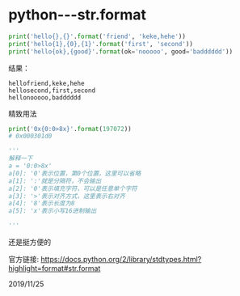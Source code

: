 # python---str.format

```python
print('hello{},{}'.format('friend', 'keke,hehe'))
print('hello{1},{0},{1}'.format('first', 'second'))
print('hello{ok},{good}'.format(ok='nooooo', good='badddddd'))
```
结果：
```
hellofriend,keke,hehe
hellosecond,first,second
hellonooooo,badddddd
```

精致用法  
```python
print('0x{0:0>8x}'.format(197072))
# 0x000301d0

'''
解释一下
a = '0:0>8x'
a[0]: '0'表示位置，第0个位置，这里可以省略
a[1]: ':'就是分隔符，不会输出
a[2]: '0'表示填充字符，可以是任意单个字符
a[3]: '>'表示对齐方式，这里表示右对齐
a[4]: '8'表示长度为8
a[5]: 'x'表示小写16进制输出

'''
```
还是挺方便的  

官方链接: https://docs.python.org/2/library/stdtypes.html?highlight=format#str.format  


2019/11/25  
